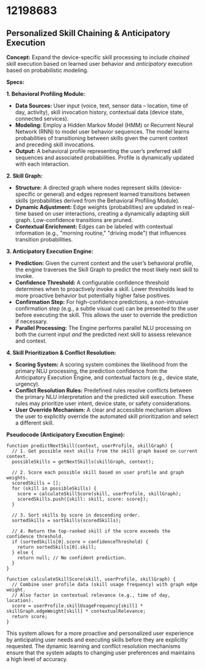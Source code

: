# 12198683

## Personalized Skill Chaining & Anticipatory Execution

**Concept:** Expand the device-specific skill processing to include *chained* skill execution based on learned user behavior and *anticipatory* execution based on probabilistic modeling.

**Specs:**

**1. Behavioral Profiling Module:**

*   **Data Sources:** User input (voice, text, sensor data – location, time of day, activity), skill invocation history, contextual data (device state, connected services).
*   **Modeling:**  Employ a Hidden Markov Model (HMM) or Recurrent Neural Network (RNN) to model user behavior sequences.  The model learns probabilities of transitioning between skills given the current context and preceding skill invocations.
*   **Output:**  A behavioral profile representing the user’s preferred skill sequences and associated probabilities. Profile is dynamically updated with each interaction.

**2. Skill Graph:**

*   **Structure:**  A directed graph where nodes represent skills (device-specific or general) and edges represent learned transitions between skills (probabilities derived from the Behavioral Profiling Module).
*   **Dynamic Adjustment:** Edge weights (probabilities) are updated in real-time based on user interactions, creating a dynamically adapting skill graph.  Low-confidence transitions are pruned.
*   **Contextual Enrichment:**  Edges can be labeled with contextual information (e.g., "morning routine," "driving mode") that influences transition probabilities.

**3. Anticipatory Execution Engine:**

*   **Prediction:** Given the current context and the user’s behavioral profile, the engine traverses the Skill Graph to predict the most likely next skill to invoke.
*   **Confidence Threshold:**  A configurable confidence threshold determines when to proactively invoke a skill.  Lower thresholds lead to more proactive behavior but potentially higher false positives.
*   **Confirmation Step:** For high-confidence predictions, a non-intrusive confirmation step (e.g., a subtle visual cue) can be presented to the user before executing the skill.  This allows the user to override the prediction if necessary.
*   **Parallel Processing:** The Engine performs parallel NLU processing on both the current input *and* the predicted next skill to assess relevance and context.

**4. Skill Prioritization & Conflict Resolution:**

*   **Scoring System:**  A scoring system combines the likelihood from the primary NLU processing, the prediction confidence from the Anticipatory Execution Engine, and contextual factors (e.g., device state, urgency).
*   **Conflict Resolution Rules:** Predefined rules resolve conflicts between the primary NLU interpretation and the predicted skill execution. These rules may prioritize user intent, device state, or safety considerations.
*   **User Override Mechanism:** A clear and accessible mechanism allows the user to explicitly override the automated skill prioritization and select a different skill.

**Pseudocode (Anticipatory Execution Engine):**

```
function predictNextSkill(context, userProfile, skillGraph) {
  // 1. Get possible next skills from the skill graph based on current context.
  possibleSkills = getNextSkills(skillGraph, context);

  // 2. Score each possible skill based on user profile and graph weights.
  scoredSkills = [];
  for (skill in possibleSkills) {
    score = calculateSkillScore(skill, userProfile, skillGraph);
    scoredSkills.push({skill: skill, score: score});
  }

  // 3. Sort skills by score in descending order.
  sortedSkills = sortSkills(scoredSkills);

  // 4. Return the top-ranked skill if the score exceeds the confidence threshold.
  if (sortedSkills[0].score > confidenceThreshold) {
    return sortedSkills[0].skill;
  } else {
    return null; // No confident prediction.
  }
}

function calculateSkillScore(skill, userProfile, skillGraph) {
  // Combine user profile data (skill usage frequency) with graph edge weight.
  // Also factor in contextual relevance (e.g., time of day, location).
  score = userProfile.skillUsageFrequency[skill] * skillGraph.edgeWeight[skill] * contextualRelevance;
  return score;
}
```

This system allows for a more proactive and personalized user experience by anticipating user needs and executing skills before they are explicitly requested. The dynamic learning and conflict resolution mechanisms ensure that the system adapts to changing user preferences and maintains a high level of accuracy.